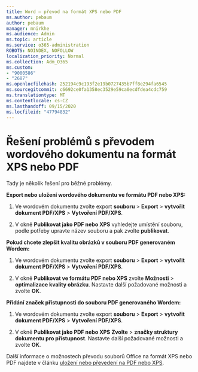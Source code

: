 ```yaml
---
title: Word – převod na formát XPS nebo PDF
ms.author: pebaum
author: pebaum
manager: mnirkhe
ms.audience: Admin
ms.topic: article
ms.service: o365-administration
ROBOTS: NOINDEX, NOFOLLOW
localization_priority: Normal
ms.collection: Adm_O365
ms.custom:
- "9000586"
- "2687"
ms.openlocfilehash: 252194c9c193f2e19b0727435b7ff8e294fa6545
ms.sourcegitcommit: c6692ce0fa1358ec3529e59ca0ecdfdea4cdc759
ms.translationtype: MT
ms.contentlocale: cs-CZ
ms.lasthandoff: 09/15/2020
ms.locfileid: "47794832"
---
```

# <a name="resolve-issues-converting-a-word-document-to-xps-or-pdf"></a>Řešení problémů s převodem wordového dokumentu na formát XPS nebo PDF

Tady je několik řešení pro běžné problémy. 

**Export nebo uložení wordového dokumentu ve formátu PDF nebo XPS:**

1. Ve wordovém dokumentu zvolte export **souboru**  >  **Export**  >  **vytvořit dokument PDF/XPS**  >  **Vytvoření PDF/XPS**.

2. V okně **Publikovat jako PDF nebo XPS** vyhledejte umístění souboru, podle potřeby upravte název souboru a pak zvolte **publikovat**.

**Pokud chcete zlepšit kvalitu obrázků v souboru PDF generovaném Wordem:**

1. Ve wordovém dokumentu zvolte export **souboru**  >  **Export**  >  **vytvořit dokument PDF/XPS**  >  **Vytvoření PDF/XPS**.

2. V okně **Publikovat ve formátu PDF nebo XPS** zvolte **Možnosti**  >  **optimalizace kvality obrázku**. Nastavte další požadované možnosti a zvolte **OK**. 

**Přidání značek přístupnosti do souboru PDF generovaného Wordem:**
 
1. Ve wordovém dokumentu zvolte export **souboru**  >  **Export**  >  **vytvořit dokument PDF/XPS**  >  **Vytvoření PDF/XPS**.

2. V okně **Publikovat jako PDF nebo XPS** **Zvolte**  >  **značky struktury dokumentu pro přístupnost**. Nastavte další požadované možnosti a zvolte **OK**.

Další informace o možnostech převodu souborů Office na formát XPS nebo PDF najdete v článku [uložení nebo převedení na PDF nebo XPS](https://support.office.com/article/d85416c5-7d77-4fd6-a216-6f4bf7c7c110).